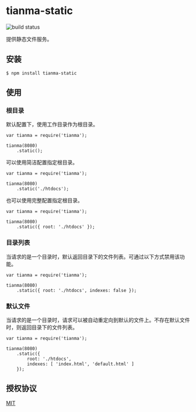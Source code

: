 # tianma-static

![build status](https://travis-ci.org/tianmajs/tianma-static.svg?branch=master)

提供静态文件服务。

## 安装

    $ npm install tianma-static

## 使用

### 根目录

默认配置下，使用工作目录作为根目录。

    var tianma = require('tianma');

    tianma(8080)
        .static();

可以使用简洁配置指定根目录。

    var tianma = require('tianma');

    tianma(8080)
        .static('./htdocs');

也可以使用完整配置指定根目录。

    var tianma = require('tianma');

    tianma(8080)
        .static({ root: './htdocs' });

### 目录列表

当请求的是一个目录时，默认返回目录下的文件列表。可通过以下方式禁用该功能。

    var tianma = require('tianma');

    tianma(8080)
        .static({ root: './htdocs', indexes: false });

### 默认文件

当请求的是一个目录时，请求可以被自动重定向到默认的文件上。不存在默认文件时，则返回目录下的文件列表。

    var tianma = require('tianma');

    tianma(8080)
        .static({
            root: './htdocs',
            indexes: [ 'index.html', 'default.html' ]
        });

## 授权协议

[MIT](https://github.com/tianmajs/tianmajs.github.io/blob/master/LICENSE)
